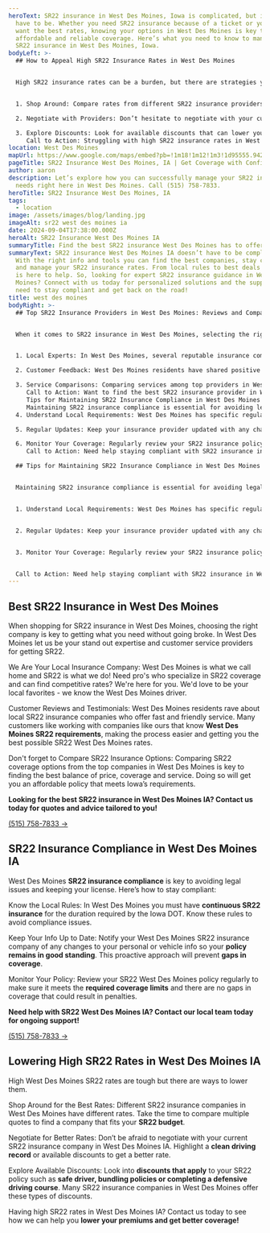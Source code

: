 ```yaml
---
heroText: SR22 insurance in West Des Moines, Iowa is complicated, but it doesn’t
  have to be. Whether you need SR22 insurance because of a ticket or you just
  want the best rates, knowing your options in West Des Moines is key to getting
  affordable and reliable coverage. Here’s what you need to know to manage your
  SR22 insurance in West Des Moines, Iowa.
bodyLeft: >-
  ## How to Appeal High SR22 Insurance Rates in West Des Moines


  High SR22 insurance rates can be a burden, but there are strategies you can use to appeal or negotiate lower rates.


  1. Shop Around: Compare rates from different SR22 insurance providers in West Des Moines. Even within the same city, rates can vary significantly, and finding the best deal might require some legwork.

  2. Negotiate with Providers: Don’t hesitate to negotiate with your current provider. Sometimes, insurance companies are willing to offer discounts or adjust rates based on your driving history or other factors.

  3. Explore Discounts: Look for available discounts that can lower your SR22 insurance costs. Many insurers offer discounts for safe driving, multi-policy bundles, or other qualifying factors.
     Call to Action: Struggling with high SR22 insurance rates in West Des Moines? Contact us today to explore your options for lowering your premiums and finding better rates!
location: West Des Moines
mapUrl: https://www.google.com/maps/embed?pb=!1m18!1m12!1m3!1d95555.94237459361!2d-93.85568337305497!3d41.54492966602271!2m3!1f0!2f0!3f0!3m2!1i1024!2i768!4f13.1!3m3!1m2!1s0x87ec1f8a5b821e1f%3A0x538996c0d30a8397!2sWest%20Des%20Moines%2C%20IA%2C%20USA!5e0!3m2!1sen!2sca!4v1725593165376!5m2!1sen!2sca
pageTitle: SR22 Insurance West Des Moines, IA | Get Coverage with Confidence
author: aaron
description: Let’s explore how you can successfully manage your SR22 insurance
  needs right here in West Des Moines. Call (515) 758-7833.
heroTitle: SR22 Insurance West Des Moines, IA
tags:
  - location
image: /assets/images/blog/landing.jpg
imageAlt: sr22 west des moines ia
date: 2024-09-04T17:38:00.000Z
heroAlt: SR22 Insurance West Des Moines IA
summaryTitle: Find the best SR22 insurance West Des Moines has to offer
summaryText: SR22 insurance West Des Moines IA doesn’t have to be complicated.
  With the right info and tools you can find the best companies, stay compliant
  and manage your SR22 insurance rates. From local rules to best deals our team
  is here to help. So, looking for expert SR22 insurance guidance in West Des
  Moines? Connect with us today for personalized solutions and the support you
  need to stay compliant and get back on the road!
title: west des moines
bodyRight: >-
  ## Top SR22 Insurance Providers in West Des Moines: Reviews and Comparisons


  When it comes to SR22 insurance in West Des Moines, selecting the right provider is crucial. The market here offers a range of options, but finding a provider that balances cost with quality service is key.


  1. Local Experts: In West Des Moines, several reputable insurance companies specialize in SR22 policies. Companies like \[Local Insurance Co.] and \[Iowa Coverage Providers] are known for their competitive rates and reliable service.

  2. Customer Feedback: West Des Moines residents have shared positive experiences with local insurers who understand the nuances of SR22 filings. Reviews often highlight the efficiency and responsiveness of these providers, which can make a significant difference in your SR22 journey.

  3. Service Comparisons: Comparing services among top providers in West Des Moines will help you identify which offers the best combination of price, coverage, and customer support.
     Call to Action: Want to find the best SR22 insurance provider in West Des Moines? Contact us today to get personalized quotes and expert advice tailored to your needs!
     Tips for Maintaining SR22 Insurance Compliance in West Des Moines
     Maintaining SR22 insurance compliance is essential for avoiding legal complications and ensuring that your driving privileges remain intact.
  4. Understand Local Requirements: West Des Moines has specific regulations regarding SR22 insurance that you must adhere to. This includes maintaining continuous coverage for the entire period mandated by the Iowa Department of Transportation (DOT).

  5. Regular Updates: Keep your insurance provider updated with any changes in your contact information or vehicle details. This helps ensure that your policy remains compliant with local regulations.

  6. Monitor Your Coverage: Regularly review your SR22 insurance policy to ensure that it meets all required coverage limits and that there are no lapses in coverage.
     Call to Action: Need help staying compliant with SR22 insurance in West Des Moines? Reach out to our team of local experts for ongoing support and peace of mind!

  ## Tips for Maintaining SR22 Insurance Compliance in West Des Moines


  Maintaining SR22 insurance compliance is essential for avoiding legal complications and ensuring that your driving privileges remain intact.


  1. Understand Local Requirements: West Des Moines has specific regulations regarding SR22 insurance that you must adhere to. This includes maintaining continuous coverage for the entire period mandated by the Iowa Department of Transportation (DOT).


  2. Regular Updates: Keep your insurance provider updated with any changes in your contact information or vehicle details. This helps ensure that your policy remains compliant with local regulations.


  3. Monitor Your Coverage: Regularly review your SR22 insurance policy to ensure that it meets all required coverage limits and that there are no lapses in coverage.


  Call to Action: Need help staying compliant with SR22 insurance in West Des Moines? Reach out to our team of local experts for ongoing support and peace of mind!
---
```

## Best SR22 Insurance in West Des Moines

When shopping for SR22 insurance in West Des Moines, choosing the right company is key to getting what you need without going broke. In West Des Moines let us be your stand out expertise and customer service providers for getting SR22.

We Are Your Local Insurance Company: West Des Moines is what we call home and SR22 is what we do! Need pro's who specialize in SR22 coverage and can find competitive rates? We're here for you. We'd love to be your local favorites - we know the West Des Moines driver.

Customer Reviews and Testimonials: West Des Moines residents rave about local SR22 insurance companies who offer fast and friendly service. Many customers like working with companies like ours that know **West Des Moines SR22 requirements**, making the process easier and getting you the best possible SR22 West Des Moines rates.

Don't forget to Compare SR22 Insurance Options: Comparing SR22 coverage options from the top companies in West Des Moines is key to finding the best balance of price, coverage and service. Doing so will get you an affordable policy that meets Iowa’s requirements.

**Looking for the best SR22 insurance in West Des Moines IA? Contact us today for quotes and advice tailored to you!**

[(515) 758-7833 &#8594;](tel:5157587833)

## SR22 Insurance Compliance in West Des Moines IA

West Des Moines **SR22 insurance compliance** is key to avoiding legal issues and keeping your license. Here’s how to stay compliant:

Know the Local Rules: In West Des Moines you must have **continuous SR22 insurance** for the duration required by the Iowa DOT. Know these rules to avoid compliance issues.

Keep Your Info Up to Date: Notify your West Des Moines SR22 insurance company of any changes to your personal or vehicle info so your **policy remains in good standing**. This proactive approach will prevent **gaps in coverage**.

Monitor Your Policy: Review your SR22 West Des Moines policy regularly to make sure it meets the **required coverage limits** and there are no gaps in coverage that could result in penalties.

**Need help with SR22 West Des Moines IA? Contact our local team today for ongoing support!**

[(515) 758-7833 &#8594;](tel:5157587833)

## Lowering High SR22 Rates in West Des Moines IA

High West Des Moines SR22 rates are tough but there are ways to lower them.

Shop Around for the Best Rates: Different SR22 insurance companies in West Des Moines have different rates. Take the time to compare multiple quotes to find a company that fits your **SR22 budget**.

Negotiate for Better Rates: Don’t be afraid to negotiate with your current SR22 insurance company in West Des Moines IA. Highlight a **clean driving record** or available discounts to get a better rate.

Explore Available Discounts: Look into **discounts that apply** to your SR22 policy such as **safe driver, bundling policies or completing a defensive driving course**. Many SR22 insurance companies in West Des Moines offer these types of discounts.

Having high SR22 rates in West Des Moines IA? Contact us today to see how we can help you **lower your premiums and get better coverage!**[](tel:5157587833)
